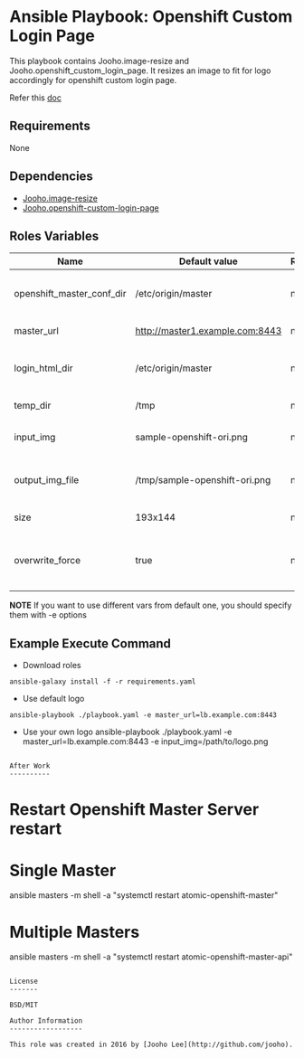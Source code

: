Ansible Playbook: Openshift Custom Login Page
=========

This playbook contains Jooho.image-resize and Jooho.openshift_custom_login_page.
It resizes an image to fit for logo accordingly for openshift custom login page. 

Refer this [doc](https://goo.gl/2L45bJ)

Requirements
------------
None

Dependencies
------------

- [Jooho.image-resize](https://galaxy.ansible.com/Jooho/image-resize/)
- [Jooho.openshift-custom-login-page](https://galaxy.ansible.com/Jooho/openshift-custom-login-page/)

Roles Variables
--------------

| Name                      | Default value                         |        Requird       | Description                                                                 |
|---------------------------|---------------------------------------|----------------------|-----------------------------------------------------------------------------|
| openshift_master_conf_dir | /etc/origin/master                    |         no           | Where openshift configuation dir is                                         |
| master_url                | http://master1.example.com:8443       |         no           | API Server URL                                                              |
| login_html_dir            | /etc/origin/master                    |         no           | Where new login html page will locate                                       |
| temp_dir                  | /tmp                                  |         no           | Temp directory                                                              |
| input_img                 | sample-openshift-ori.png              |         no           | Original Image InputPath                                                    |
| output_img_file           | /tmp/sample-openshift-ori.png         |         no           | Resized Image Output and Logo Path                                          |
| size                      | 193x144                               |         no           | Resized Image Size                                                          |
| overwrite_force           | true                                  |         no           | If true, it overwrite exist resized image

**NOTE**
If you want to use different vars from default one, you should specify them with -e options

Example Execute Command
-----------------------

- Download roles
~~~
ansible-galaxy install -f -r requirements.yaml
~~~

- Use default logo
~~~
ansible-playbook ./playbook.yaml -e master_url=lb.example.com:8443
~~~

- Use your own logo
ansible-playbook ./playbook.yaml -e master_url=lb.example.com:8443 -e input_img=/path/to/logo.png
~~~

After Work
----------
~~~
# Restart Openshift Master Server restart

# Single Master
ansible masters -m shell -a "systemctl restart atomic-openshift-master"

# Multiple Masters
ansible masters -m shell -a "systemctl restart atomic-openshift-master-api"

~~~

License
-------

BSD/MIT

Author Information
------------------

This role was created in 2016 by [Jooho Lee](http://github.com/jooho).

